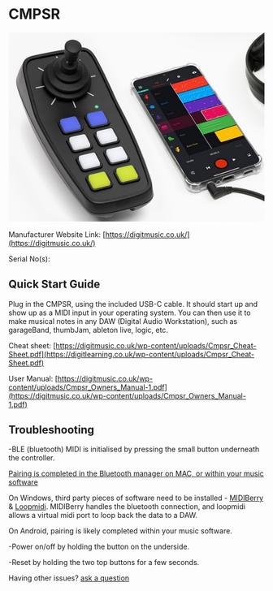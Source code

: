 # CMPSR

![CMPSR](<CMPSR.jpg>)

Manufacturer Website Link: [https://digitmusic.co.uk/](https://digitmusic.co.uk/)

Serial No(s): 

## Quick Start Guide

Plug in the CMPSR, using the included USB-C cable. It should start up and show up as a MIDI input in your operating system. 
You can then use it to make musical notes in any DAW (Digital Audio Workstation), such as garageBand, thumbJam, ableton live, logic, etc.

Cheat sheet: [https://digitmusic.co.uk/wp-content/uploads/Cmpsr_Cheat-Sheet.pdf](https://digitlearning.co.uk/wp-content/uploads/Cmpsr_Cheat-Sheet.pdf)

User Manual: [https://digitmusic.co.uk/wp-content/uploads/Cmpsr_Owners_Manual-1.pdf](https://digitmusic.co.uk/wp-content/uploads/Cmpsr_Owners_Manual-1.pdf)

## Troubleshooting

-BLE (bluetooth) MIDI is initialised by pressing the small button underneath the controller. 

[Pairing is completed in the Bluetooth manager on MAC, or within your music software](https://support.apple.com/en-gb/guide/audio-midi-setup/ams33f013765/mac)

On Windows, third party pieces of software need to be installed - [MIDIBerry](https://apps.microsoft.com/detail/9n39720h2m05) & [Loopmidi](https://www.tobias-erichsen.de/software/loopmidi.html). MIDIBerry handles the bluetooth connection, and loopmidi allows a virtual midi port to loop back the data to a DAW.

On Android, pairing is likely completed within your music software.

-Power on/off by holding the button on the underside.

-Reset by holding the two top buttons for a few seconds.

Having other issues? [ask a question](<mailto:ChrisBall@omnimusic.org.uk>)
